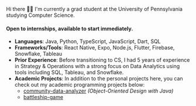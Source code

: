 Hi there 👋🏼 I'm currently a grad student at the University of Pennsylvania studying Computer Science.
#### Open to internships, available to start immediately.

- **Languages**: Java, Python, TypeScript, JavaScript, Dart, SQL
- **Frameworks/Tools**: React Native, Expo, Node.js, Flutter, Firebase, Snowflake, Tableau
- **Prior Experience**: Before transitioning to CS, I had 5 years of experience in Strategy & Operations with a strong focus on Data Analytics using tools including SQL, Tableau, and Snowflake.
- **Academic Projects**: In addition to the personal projects here, you can check out my academic programming projects below:
  - [community-data-analyzer](https://gitfront.io/r/sylviezhang/R2eXHNqqBQ4T/community-data-analyzer/) _(Object-Oriented Design with Java)_
  - [battleship-game](https://gitfront.io/r/sylviezhang/EEE2dSLnEia6/battleship-game/) 
